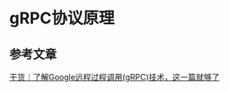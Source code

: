 # gRPC协议原理




## 参考文章  

[干货｜了解Google远程过程调用(gRPC)技术，这一篇就够了](https://baijiahao.baidu.com/s?id=1633335936037018920&wfr=spider&for=pc)
